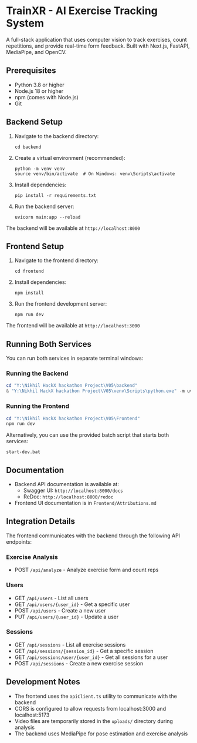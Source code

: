 # TrainXR - AI Exercise Tracking System

A full-stack application that uses computer vision to track exercises, count repetitions, and provide real-time form feedback. Built with Next.js, FastAPI, MediaPipe, and OpenCV.

## Prerequisites

- Python 3.8 or higher
- Node.js 18 or higher
- npm (comes with Node.js)
- Git

## Backend Setup

1. Navigate to the backend directory:
   ```
   cd backend
   ```

2. Create a virtual environment (recommended):
   ```
   python -m venv venv
   source venv/bin/activate  # On Windows: venv\Scripts\activate
   ```

3. Install dependencies:
   ```
   pip install -r requirements.txt
   ```

4. Run the backend server:
   ```
   uvicorn main:app --reload
   ```

The backend will be available at `http://localhost:8000`

## Frontend Setup

1. Navigate to the frontend directory:
   ```
   cd frontend
   ```

2. Install dependencies:
   ```
   npm install
   ```

3. Run the frontend development server:
   ```
   npm run dev
   ```

The frontend will be available at `http://localhost:3000`

## Running Both Services

You can run both services in separate terminal windows:

### Running the Backend
```powershell
cd "Y:\Nikhil HackX hackathon Project\V05\backend"
& "Y:\Nikhil HackX hackathon Project\V05\venv\Scripts\python.exe" -m uvicorn main:app --reload
```

### Running the Frontend
```powershell
cd "Y:\Nikhil HackX hackathon Project\V05\Frontend"
npm run dev
```

Alternatively, you can use the provided batch script that starts both services:
```
start-dev.bat
```

## Documentation

- Backend API documentation is available at:
  - Swagger UI: `http://localhost:8000/docs`
  - ReDoc: `http://localhost:8000/redoc`
- Frontend UI documentation is in `Frontend/Attributions.md`

## Integration Details

The frontend communicates with the backend through the following API endpoints:

### Exercise Analysis
- POST `/api/analyze` - Analyze exercise form and count reps

### Users
- GET `/api/users` - List all users
- GET `/api/users/{user_id}` - Get a specific user
- POST `/api/users` - Create a new user
- PUT `/api/users/{user_id}` - Update a user

### Sessions
- GET `/api/sessions` - List all exercise sessions
- GET `/api/sessions/{session_id}` - Get a specific session
- GET `/api/sessions/user/{user_id}` - Get all sessions for a user
- POST `/api/sessions` - Create a new exercise session

## Development Notes

- The frontend uses the `apiClient.ts` utility to communicate with the backend
- CORS is configured to allow requests from localhost:3000 and localhost:5173
- Video files are temporarily stored in the `uploads/` directory during analysis
- The backend uses MediaPipe for pose estimation and exercise analysis